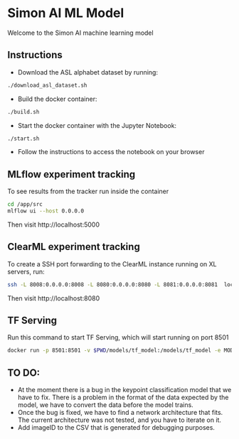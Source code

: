 # Simon AI ML Model

Welcome to the Simon AI machine learning model

## Instructions


* Download the ASL alphabet dataset by running:

```bash
./download_asl_dataset.sh
```

* Build the docker container:

```bash
./build.sh
```

* Start the docker container with the Jupyter Notebook:

```bash
./start.sh
```

* Follow the instructions to access the notebook on your browser


## MLflow experiment tracking

To see results from the tracker run inside the container

```bash
cd /app/src
mlflow ui --host 0.0.0.0
```

Then visit http://localhost:5000

## ClearML experiment tracking

To create a SSH port forwarding to the ClearML instance running on XL servers, run:

```bash
ssh -L 8008:0.0.0.0:8008 -L 8080:0.0.0.0:8080 -L 8081:0.0.0.0:8081  local.xmartlabs.com
```

Then visit http://localhost:8080

## TF Serving

Run this command to start TF Serving, which will start running on port 8501

```bash
docker run -p 8501:8501 -v $PWD/models/tf_model:/models/tf_model -e MODEL_NAME=tf_model -t tensorflow/serving
```

## TO DO:

- At the moment there is a bug in the keypoint classification model that we have to fix. There is a problem in the format of the data expected by the model, we have to convert the data before the model trains.
- Once the bug is fixed, we have to find a network architecture that fits. The current architecture was not tested, and you have to iterate on it.
- Add imageID to the CSV that is generated for debugging purposes.